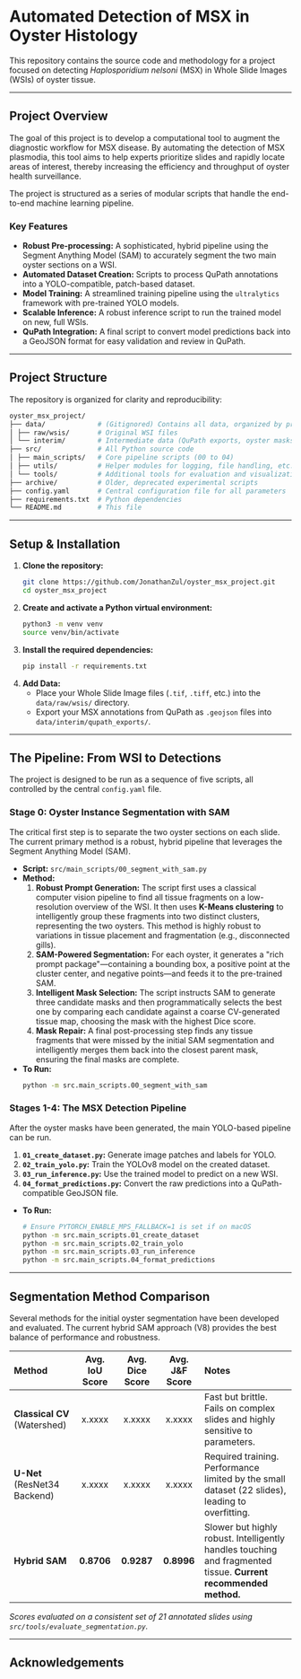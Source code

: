 # Automated Detection of MSX in Oyster Histology

This repository contains the source code and methodology for a project focused on detecting _Haplosporidium nelsoni_ (MSX) in Whole Slide Images (WSIs) of oyster tissue.

---

## Project Overview

The goal of this project is to develop a computational tool to augment the diagnostic workflow for MSX disease. By automating the detection of MSX plasmodia, this tool aims to help experts prioritize slides and rapidly locate areas of interest, thereby increasing the efficiency and throughput of oyster health surveillance.

The project is structured as a series of modular scripts that handle the end-to-end machine learning pipeline.

### Key Features

-   **Robust Pre-processing:** A sophisticated, hybrid pipeline using the Segment Anything Model (SAM) to accurately segment the two main oyster sections on a WSI.
-   **Automated Dataset Creation:** Scripts to process QuPath annotations into a YOLO-compatible, patch-based dataset.
-   **Model Training:** A streamlined training pipeline using the `ultralytics` framework with pre-trained YOLO models.
-   **Scalable Inference:** A robust inference script to run the trained model on new, full WSIs.
-   **QuPath Integration:** A final script to convert model predictions back into a GeoJSON format for easy validation and review in QuPath.

---

## Project Structure

The repository is organized for clarity and reproducibility:

```bash
oyster_msx_project/
├── data/             # (Gitignored) Contains all data, organized by processing stage
│ ├── raw/wsis/       # Original WSI files
│ └── interim/        # Intermediate data (QuPath exports, oyster masks)
├── src/              # All Python source code
│ ├── main_scripts/   # Core pipeline scripts (00 to 04)
│ ├── utils/          # Helper modules for logging, file handling, etc.
│ └── tools/          # Additional tools for evaluation and visualization.
├── archive/          # Older, deprecated experimental scripts
├── config.yaml       # Central configuration file for all parameters
├── requirements.txt  # Python dependencies
└── README.md         # This file
```

---

## Setup & Installation

1.  **Clone the repository:**
    ```bash
    git clone https://github.com/JonathanZul/oyster_msx_project.git
    cd oyster_msx_project
    ```
2.  **Create and activate a Python virtual environment:**
    ```bash
    python3 -m venv venv
    source venv/bin/activate
    ```
3.  **Install the required dependencies:**
    ```bash
    pip install -r requirements.txt
    ```
4.  **Add Data:**
    -   Place your Whole Slide Image files (`.tif`, `.tiff`, etc.) into the `data/raw/wsis/` directory.
    -   Export your MSX annotations from QuPath as `.geojson` files into `data/interim/qupath_exports/`.

---

## The Pipeline: From WSI to Detections

The project is designed to be run as a sequence of five scripts, all controlled by the central `config.yaml` file.

### Stage 0: Oyster Instance Segmentation with SAM

The critical first step is to separate the two oyster sections on each slide. The current primary method is a robust, hybrid pipeline that leverages the Segment Anything Model (SAM).

-   **Script:** `src/main_scripts/00_segment_with_sam.py`
-   **Method:**
    1.  **Robust Prompt Generation:** The script first uses a classical computer vision pipeline to find all tissue fragments on a low-resolution overview of the WSI. It then uses **K-Means clustering** to intelligently group these fragments into two distinct clusters, representing the two oysters. This method is highly robust to variations in tissue placement and fragmentation (e.g., disconnected gills).
    2.  **SAM-Powered Segmentation:** For each oyster, it generates a "rich prompt package"—containing a bounding box, a positive point at the cluster center, and negative points—and feeds it to the pre-trained SAM.
    3.  **Intelligent Mask Selection:** The script instructs SAM to generate three candidate masks and then programmatically selects the best one by comparing each candidate against a coarse CV-generated tissue map, choosing the mask with the highest Dice score.
    4.  **Mask Repair:** A final post-processing step finds any tissue fragments that were missed by the initial SAM segmentation and intelligently merges them back into the closest parent mask, ensuring the final masks are complete.
-   **To Run:**
    ```bash
    python -m src.main_scripts.00_segment_with_sam
    ```

### Stages 1-4: The MSX Detection Pipeline

After the oyster masks have been generated, the main YOLO-based pipeline can be run.

1.  **`01_create_dataset.py`:** Generate image patches and labels for YOLO.
2.  **`02_train_yolo.py`:** Train the YOLOv8 model on the created dataset.
3.  **`03_run_inference.py`:** Use the trained model to predict on a new WSI.
4.  **`04_format_predictions.py`:** Convert the raw predictions into a QuPath-compatible GeoJSON file.

-   **To Run:**
    ```bash
    # Ensure PYTORCH_ENABLE_MPS_FALLBACK=1 is set if on macOS
    python -m src.main_scripts.01_create_dataset
    python -m src.main_scripts.02_train_yolo
    python -m src.main_scripts.03_run_inference
    python -m src.main_scripts.04_format_predictions
    ```

---

## Segmentation Method Comparison

Several methods for the initial oyster segmentation have been developed and evaluated. The current hybrid SAM approach (V8) provides the best balance of performance and robustness.

| Method                       | Avg. IoU Score | Avg. Dice Score | Avg. J&F Score | Notes |
|:-----------------------------|:--------------:|:---------------:| :---: | :--- |
| **Classical CV** (Watershed) |     x.xxxx     |     x.xxxx      | x.xxxx | Fast but brittle. Fails on complex slides and highly sensitive to parameters. |
| **U-Net** (ResNet34 Backend) |     x.xxxx     |     x.xxxx      | x.xxxx | Required training. Performance limited by the small dataset (22 slides), leading to overfitting. |
| **Hybrid SAM**               |   **0.8706**   |   **0.9287**    | **0.8996** | Slower but highly robust. Intelligently handles touching and fragmented tissue. **Current recommended method.** |

*Scores evaluated on a consistent set of 21 annotated slides using `src/tools/evaluate_segmentation.py`.*

---

## Acknowledgements
